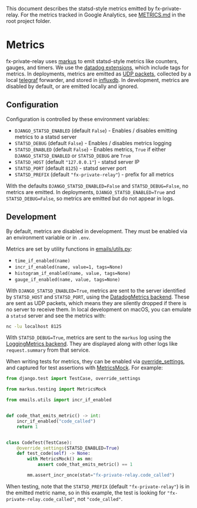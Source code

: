 This document describes the statsd-style metrics emitted by fx-private-relay.
For the metrics tracked in Google Analytics, see [METRICS.md](../METRICS.md) in
the root project folder.

# Metrics

fx-private-relay uses [markus][markus] to emit statsd-style metrics like
counters, gauges, and timers. We use the [datadog extensions][dogstatsd], which
include tags for metrics. In deployments, metrics are emitted as [UDP
packets][udp], collected by a local [telegraf][telegraf] forwarder, and stored
in [influxdb][influxdb]. In development, metrics are disabled by default, or
are emitted locally and ignored.

[markus]: https://markus.readthedocs.io/en/latest/index.html "Markus documentation"
[dogstatsd]: https://docs.datadoghq.com/developers/dogstatsd "dogstatsd documentation"
[udp]: https://en.wikipedia.org/wiki/User_Datagram_Protocol
[telegraf]: https://docs.influxdata.com/telegraf
[influxdb]: https://docs.influxdata.com/influxdb

## Configuration

Configuration is controlled by these environment variables:

- `DJANGO_STATSD_ENABLED` (default `False`) - Enables / disables emitting metrics to a
  statsd server
- `STATSD_DEBUG` (default `False`) - Enables / disables metrics logging
- `STATSD_ENABLED` (default `False`) - Enables metrics, `True` if either
  `DJANGO_STATSD_ENABLED` or `STATSD_DEBUG` are `True`
- `STATSD_HOST` (default `"127.0.0.1"`) - statsd server IP
- `STATSD_PORT` (default `8125`) - statsd server port
- `STATSD_PREFIX` (default `"fx-private-relay"`) - prefix for all metrics

With the defaults `DJANGO_STATSD_ENABLED=False` and `STATSD_DEBUG=False`, no metrics
are emitted. In deployments, `DJANGO_STATSD_ENABLED=True` and `STATSD_DEBUG=False`,
so metrics are emitted but do not appear in logs.

## Development

By default, metrics are disabled in development. They must be enabled via an
environment variable or in `.env`.

Metrics are set by utility functions in [emails/utils.py](../emails/utils.py):

- `time_if_enabled(name)`
- `incr_if_enabled(name, value=1, tags=None)`
- `histogram_if_enabled(name, value, tags=None)`
- `gauge_if_enabled(name, value, tags=None)`

With `DJANGO_STATSD_ENABLED=True`, metrics are sent to the server identified by
`STATSD_HOST` and `STATSD_PORT`, using the [DatadogMetrics
backend][markus-datadogmetrics]. These are sent as UDP packets, which means
they are silently dropped if there is no server to receive them. In local
development on macOS, you can emulate a `statsd` server and see the metrics with:

```sh
nc -lu localhost 8125
```

With `STATSD_DEBUG=True`, metrics are sent to the `markus` log using the
[LoggingMetrics backend][markus-loggingmetrics]. They are displayed along
with other logs like `request.summary` from that service.

When writing tests for metrics, they can be enabled via
[override_settings][override_settings], and captured for test assertions with
[MetricsMock][metricsmock]. For example:

```python
from django.test import TestCase, override_settings

from markus.testing import MetricsMock

from emails.utils import incr_if_enabled


def code_that_emits_metric() -> int:
    incr_if_enabled("code_called")
    return 1


class CodeTest(TestCase):
    @override_settings(STATSD_ENABLED=True)
    def test_code(self) -> None:
        with MetricsMock() as mm:
            assert code_that_emits_metric() == 1

        mm.assert_incr_once(stat="fx-private-relay.code_called")
```

When testing, note that the `STATSD_PREFIX` (default `"fx-private-relay"`) is
in the emitted metric name, so in this example, the test is looking for
`"fx-private-relay.code_called"`, not `"code_called"`.

[markus-datadogmetrics]: https://markus.readthedocs.io/en/latest/backends.html#datadog-metrics
[markus-loggingmetrics]: https://markus.readthedocs.io/en/latest/backends.html#logging-metrics
[override_settings]: https://docs.djangoproject.com/en/3.2/topics/testing/tools/#django.test.override_settings
[metricsmock]: https://markus.readthedocs.io/en/latest/testing.html
